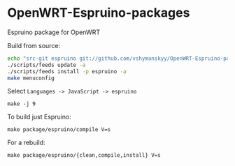 # OpenWRT-Espruino-packages
Espruino package for OpenWRT

Build from source:

```bash
echo "src-git espruino git://github.com/vshymanskyy/OpenWRT-Espruino-packages.git" >> ./feeds.conf
./scripts/feeds update -a
./scripts/feeds install -p espruino -a
make menuconfig
```
Select ```Languages -> JavaScript -> espruino```
```
make -j 9
```

To build just Espruino:
```
make package/espruino/compile V=s
```

For a rebuild:
```
make package/espruino/{clean,compile,install} V=s
```
